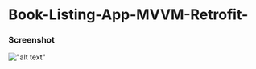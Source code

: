 ﻿# Book-Listing-App-MVVM-Retrofit-


### Screenshot

!["alt text"](https://firebasestorage.googleapis.com/v0/b/auth-setup-cdc76.appspot.com/o/files%2FCl2Sx5YELdWNvfZktuDLDSzJk1j2%2FScreenshot_2022-05-19-16-50-35-873_com.example.googlebookapi.jpg?alt=media&token=2ac03e58-745c-4eec-ae9a-83a2b4932afd)
